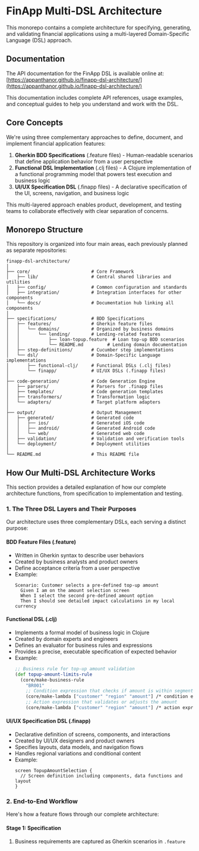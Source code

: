 # FinApp Multi-DSL Architecture

This monorepo contains a complete architecture for specifying, generating, and validating financial applications using a multi-layered Domain-Specific Language (DSL) approach.

## Documentation

The API documentation for the FinApp DSL is available online at:
[https://appanthanor.github.io/finapp-dsl-architecture/](https://appanthanor.github.io/finapp-dsl-architecture/)

This documentation includes complete API references, usage examples, and conceptual guides to help you understand and work with the DSL.

## Core Concepts

We're using three complementary approaches to define, document, and implement financial application features:

1. **Gherkin BDD Specifications** (.feature files) - Human-readable scenarios that define application behavior from a user perspective
2. **Functional DSL Implementation** (.clj files) - A Clojure implementation of a functional programming model that powers test execution and business logic
3. **UI/UX Specification DSL** (.finapp files) - A declarative specification of the UI, screens, navigation, and business logic

This multi-layered approach enables product, development, and testing teams to collaborate effectively with clear separation of concerns.

## Monorepo Structure

This repository is organized into four main areas, each previously planned as separate repositories:

```
finapp-dsl-architecture/
│
├── core/                       # Core Framework
│   ├── lib/                    # Central shared libraries and utilities
│   ├── config/                 # Common configuration and standards
│   ├── integration/            # Integration interfaces for other components
│   └── docs/                   # Documentation hub linking all components
│
├── specifications/             # BDD Specifications
│   ├── features/               # Gherkin feature files
│   │   └── domains/            # Organized by business domains
│   │       └── lending/        # Lending-related features
│   │           ├── loan-topup.feature  # Loan top-up BDD scenarios
│   │           └── README.md         # Lending domain documentation
│   ├── step-definitions/       # Cucumber step implementations
│   └── dsl/                    # Domain-Specific Language implementations
│       ├── functional-clj/     # Functional DSLs (.clj files)
│       └── finapp/             # UI/UX DSLs (.finapp files)
│
├── code-generation/            # Code Generation Engine
│   ├── parsers/                # Parsers for .finapp files
│   ├── templates/              # Code generation templates
│   ├── transformers/           # Transformation logic
│   └── adapters/               # Target platform adapters
│
├── output/                     # Output Management
│   ├── generated/              # Generated code
│   │   ├── ios/                # Generated iOS code
│   │   ├── android/            # Generated Android code
│   │   └── web/                # Generated web code
│   ├── validation/             # Validation and verification tools
│   └── deployment/             # Deployment utilities
│
└── README.md                   # This README file
```

## How Our Multi-DSL Architecture Works

This section provides a detailed explanation of how our complete architecture functions, from specification to implementation and testing.

### 1. The Three DSL Layers and Their Purposes

Our architecture uses three complementary DSLs, each serving a distinct purpose:

#### BDD Feature Files (.feature)
- Written in Gherkin syntax to describe user behaviors
- Created by business analysts and product owners
- Define acceptance criteria from a user perspective
- Example:
  ```gherkin
  Scenario: Customer selects a pre-defined top-up amount
    Given I am on the amount selection screen
    When I select the second pre-defined amount option
    Then I should see detailed impact calculations in my local currency
  ```

#### Functional DSL (.clj)
- Implements a formal model of business logic in Clojure
- Created by domain experts and engineers
- Defines an evaluator for business rules and expressions
- Provides a precise, executable specification of expected behavior
- Example:
  ```clojure
  ;; Business rule for top-up amount validation
  (def topup-amount-limits-rule
    (core/make-business-rule
      "BR001"
      ;; Condition expression that checks if amount is within segment limits
      (core/make-lambda ["customer" "region" "amount"] /* condition expression */),
      ;; Action expression that validates or adjusts the amount
      (core/make-lambda ["customer" "region" "amount"] /* action expression */)))
  ```

#### UI/UX Specification DSL (.finapp)
- Declarative definition of screens, components, and interactions
- Created by UI/UX designers and product owners
- Specifies layouts, data models, and navigation flows
- Handles regional variations and conditional content
- Example:
  ```
  screen TopupAmountSelection {
    // Screen definition including components, data functions and layout
  }
  ```

### 2. End-to-End Workflow

Here's how a feature flows through our complete architecture:

#### Stage 1: Specification
1. Business requirements are captured as Gherkin scenarios in `.feature`
